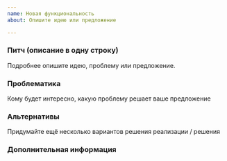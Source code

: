 ```yaml
---
name: Новая функциональность
about: Опишите идею или предложение

---
```


### Питч (описание в одну строку)
Подробнее опишите идею, проблему или предложение.

### Проблематика
Кому будет интересно, какую проблему решает ваше предложение

### Альтернативы
Придумайте ещё несколько вариантов решения реализации / решения

### Дополнительная информация

